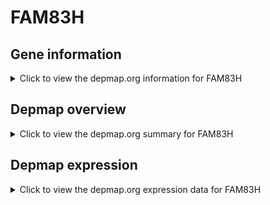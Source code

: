 <h1>FAM83H</h1>

<h2>Gene information</h2>
<details>
  <summary>Click to view the depmap.org information for FAM83H</summary>
  <iframe src="https://depmap.org/portal/gene/FAM83H?tab=about" style="border:none;width:100%;height:800px"></iframe>
</details>

<h2>Depmap overview</h2>
<details>
  <summary>Click to view the depmap.org summary for FAM83H</summary>
  <iframe src="https://depmap.org/portal/gene/FAM83H?tab=overview" style="border:none;width:100%;height:800px"></iframe>
</details>

<h2>Depmap expression</h2>
<details>
  <summary>Click to view the depmap.org expression data for FAM83H</summary>
  <iframe src="https://depmap.org/portal/gene/FAM83H?tab=characterization" style="border:none;width:100%;height:800px"></iframe>
</details>


<!--
<h2>Reactome Pathway diagram</h2>
<details>
  <summary>Click to view Reactome pathway for FAM83H</summary>
  PNAME
</details>
-->



